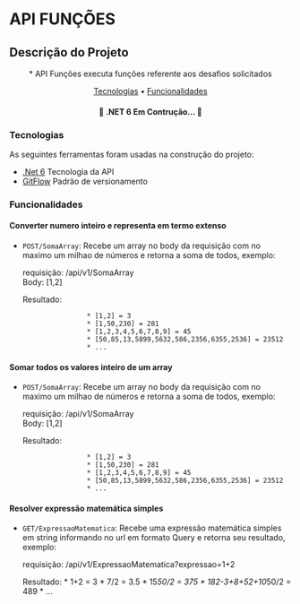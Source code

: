 # API FUNÇÕES

## Descrição do Projeto
<p align="center">* API Funções executa funções referente aos desafios solicitados</p>

<p align="center">
 <a href="#tecnologias">Tecnologias</a> •  
 <a href="#funcionalidades">Funcionalidades</a>
</p>

<h4 align="center"> 
	🚧  .NET 6 Em Contrução...  🚧
</h4>

### Tecnologias

As seguintes ferramentas foram usadas na construção do projeto:

- [.Net 6](https://dotnet.microsoft.com/en-us/download/dotnet/6.0) Tecnologia da API
- [GitFlow](https://www.atlassian.com/br/git/tutorials/comparing-workflows/gitflow-workflow) Padrão de versionamento

### Funcionalidades

#### Converter numero inteiro e representa em termo extenso 

- `POST/SomaArray`: Recebe um array no body da requisição com no maximo um milhao de números e retorna a soma de todos, exemplo:
	
	requisição: /api/v1/SomaArray				
		Body: [1,2]
	
	Resultado:

					  * [1,2] = 3
					  * [1,50,230] = 281
					  * [1,2,3,4,5,6,7,8,9] = 45
					  * [50,85,13,5899,5632,586,2356,6355,2536] = 23512
					  * ...					  


#### Somar todos os valores inteiro de um array

- `POST/SomaArray`: Recebe um array no body da requisição com no maximo um milhao de números e retorna a soma de todos, exemplo:
	
	requisição: /api/v1/SomaArray				
		Body: [1,2]
	
	Resultado:

					  * [1,2] = 3
					  * [1,50,230] = 281
					  * [1,2,3,4,5,6,7,8,9] = 45
					  * [50,85,13,5899,5632,586,2356,6355,2536] = 23512
					  * ...

#### Resolver expressão matemática simples

- `GET/ExpressaoMatematica`: Recebe uma expressão matemática simples em string informando no url em formato Query e retorna seu resultado, exemplo: 
	
	requisição: /api/v1/ExpressaoMatematica?expressao=1+2
	
	Resultado:
					  * 1+2 = 3
					  * 7/2 = 3.5
					  * 15*50/2 = 375
					  * 182-3+8+52+10*50/2 = 489
					  * ...